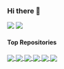 ### Hi there 👋

![](https://github-readme-stats.vercel.app/api?username=szcf-weiya&show_icons=true&hide_title=true&include_all_commits=true&hide_border=true&count_private=true)
![](https://github-readme-stats.vercel.app/api/top-langs/?username=szcf-weiya&hide_progress=false&hide=javascript,html,c,jupyter%20notebook,cuda&langs_count=6&layout=compact)

<!--
**szcf-weiya/szcf-weiya** is a ✨ _special_ ✨ repository because its `README.md` (this file) appears on your GitHub profile.

Here are some ideas to get you started:

- 🔭 I’m currently working on ...
- 🌱 I’m currently learning ...
- 👯 I’m looking to collaborate on ...
- 🤔 I’m looking for help with ...
- 💬 Ask me about ...
- 📫 How to reach me: ...
- 😄 Pronouns: ...
- ⚡ Fun fact: ...
-->

#### Top Repositories


<a href="https://github.com/szcf-weiya/ESL-CN">
  <img align="center" src="https://github-readme-stats.vercel.app/api/pin/?username=szcf-weiya&repo=ESL-CN" />
</a>

<a href="https://github.com/szcf-weiya/SinaSpider">
  <img align="center" src="https://github-readme-stats.vercel.app/api/pin/?username=szcf-weiya&repo=SinaSpider" />
</a>

<a href="https://github.com/szcf-weiya/MonteCarlo">
  <img align="center" src="https://github-readme-stats.vercel.app/api/pin/?username=szcf-weiya&repo=MonteCarlo" />
</a>

<a href="https://github.com/szcf-weiya/LaTeXTables.jl">
  <img align="center" src="https://github-readme-stats.vercel.app/api/pin/?username=szcf-weiya&repo=LaTeXTables.jl" />
</a>

<a href="https://github.com/szcf-weiya/techNotes">
  <img align="center" src="https://github-readme-stats.vercel.app/api/pin/?username=szcf-weiya&repo=techNotes" />
</a>

<a href="https://github.com/szcf-weiya/zju-thesis">
  <img align="center" src="https://github-readme-stats.vercel.app/api/pin/?username=szcf-weiya&repo=zju-thesis" />
</a>

